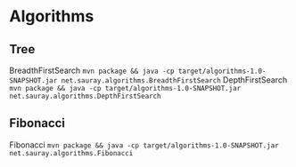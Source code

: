 # Algorithms

## Tree
BreadthFirstSearch `mvn package && java -cp target/algorithms-1.0-SNAPSHOT.jar net.sauray.algorithms.BreadthFirstSearch`
DepthFirstSearch `mvn package && java -cp target/algorithms-1.0-SNAPSHOT.jar net.sauray.algorithms.DepthFirstSearch`

## Fibonacci
Fibonacci `mvn package && java -cp target/algorithms-1.0-SNAPSHOT.jar net.sauray.algorithms.Fibonacci`
